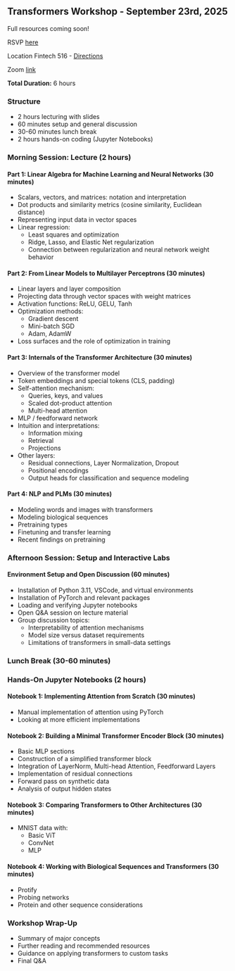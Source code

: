 ## Transformers Workshop - September 23rd, 2025

Full resources coming soon!

RSVP [here](https://docs.google.com/forms/d/14smYLDO3aV03hVxDcVeilne-Uqch8ywKA_CdngCtClo)

Location Fintech 516 - [Directions](https://www.google.com/maps?gs_lcrp=EgZjaHJvbWUyCggAEEUYFhgeGDkyCggBEAAYChgWGB4yCAgCEAAYFhgeMggIAxAAGBYYHjIICAQQABgWGB4yCAgFEAAYFhgeMggIBhAAGBYYHjIGCAcQRRg80gEINDMyNmowajeoAgCwAgA&um=1&ie=UTF-8&fb=1&gl=us&sa=X&geocode=KffXNNduq8eJMfD2uB_J3qQy&daddr=591+Collaboration+Way,+Newark,+DE+19713)

Zoom [link](https://udel.zoom.us/j/92582067018?jst=2)

**Total Duration:** 6 hours

### Structure
- 2 hours lecturing with slides
- 60 minutes setup and general discussion
- 30-60 minutes lunch break
- 2 hours hands-on coding (Jupyter Notebooks)

### Morning Session: Lecture (2 hours)
#### Part 1: Linear Algebra for Machine Learning and Neural Networks (30 minutes)
- Scalars, vectors, and matrices: notation and interpretation
- Dot products and similarity metrics (cosine similarity, Euclidean distance)
- Representing input data in vector spaces
- Linear regression:
  - Least squares and optimization
  - Ridge, Lasso, and Elastic Net regularization
  - Connection between regularization and neural network weight behavior

#### Part 2: From Linear Models to Multilayer Perceptrons (30 minutes)
- Linear layers and layer composition
- Projecting data through vector spaces with weight matrices
- Activation functions: ReLU, GELU, Tanh
- Optimization methods:
  - Gradient descent
  - Mini-batch SGD
  - Adam, AdamW
- Loss surfaces and the role of optimization in training

#### Part 3: Internals of the Transformer Architecture (30 minutes)
- Overview of the transformer model
- Token embeddings and special tokens (CLS, padding)
- Self-attention mechanism:
  - Queries, keys, and values
  - Scaled dot-product attention
  - Multi-head attention
- MLP / feedforward network
- Intuition and interpretations:
  - Information mixing
  - Retrieval
  - Projections
- Other layers:
  - Residual connections, Layer Normalization, Dropout
  - Positional encodings
  - Output heads for classification and sequence modeling

#### Part 4: NLP and PLMs (30 minutes)
- Modeling words and images with transformers
- Modeling biological sequences
- Pretraining types
- Finetuning and transfer learning
- Recent findings on pretraining

### Afternoon Session: Setup and Interactive Labs
#### Environment Setup and Open Discussion (60 minutes)
- Installation of Python 3.11, VSCode, and virtual environments
- Installation of PyTorch and relevant packages
- Loading and verifying Jupyter notebooks
- Open Q&A session on lecture material
- Group discussion topics:
  - Interpretability of attention mechanisms
  - Model size versus dataset requirements
  - Limitations of transformers in small-data settings


### Lunch Break (30-60 minutes)

### Hands-On Jupyter Notebooks (2 hours)
#### Notebook 1: Implementing Attention from Scratch (30 minutes)
- Manual implementation of attention using PyTorch
- Looking at more efficient implementations

#### Notebook 2: Building a Minimal Transformer Encoder Block (30 minutes)
- Basic MLP sections
- Construction of a simplified transformer block
- Integration of LayerNorm, Multi-head Attention, Feedforward Layers
- Implementation of residual connections
- Forward pass on synthetic data
- Analysis of output hidden states

#### Notebook 3: Comparing Transformers to Other Architectures (30 minutes)
- MNIST data with:
  - Basic ViT
  - ConvNet
  - MLP

#### Notebook 4: Working with Biological Sequences and Transformers (30 minutes)
- Protify
- Probing networks
- Protein and other sequence considerations

### Workshop Wrap-Up
- Summary of major concepts
- Further reading and recommended resources
- Guidance on applying transformers to custom tasks
- Final Q&A